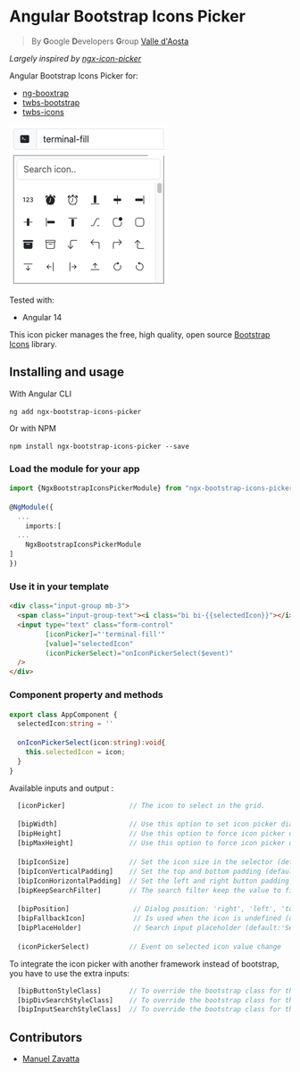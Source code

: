 # Angular Bootstrap Icons Picker

> By **G**oogle **D**evelopers **G**roup [Valle d'Aosta](https://gdg.community.dev/gdg-valle-daosta/)

_Largely inspired by [ngx-icon-picker](https://github.com/tech-advantage/ngx-icon-picker)_

Angular Bootstrap Icons Picker for:
* [ng-booxtrap](https://github.com/ng-bootstrap/ng-bootstrap)
* [twbs-bootstrap](https://github.com/twbs/bootstrap)
* [twbs-icons](https://github.com/twbs/icons)

![screenshot.jpg](https://raw.githubusercontent.com/gdgvda/ngx-bootstrap-icons-picker/main/screenshot.jpg)

Tested with:
* Angular 14

This icon picker manages the free, high quality, open source [Bootstrap Icons](https://icons.getbootstrap.com/) library.

## Installing and usage

With Angular CLI

`ng add ngx-bootstrap-icons-picker`

Or with NPM

`npm install ngx-bootstrap-icons-picker --save`

### Load the module for your app

```typescript
import {NgxBootstrapIconsPickerModule} from "ngx-bootstrap-icons-picker";

@NgModule({
  ...
    imports:[
  ...
    NgxBootstrapIconsPickerModule
]
})
```

### Use it in your template

```html
<div class="input-group mb-3">
  <span class="input-group-text"><i class="bi bi-{{selectedIcon}}"></i></span>
  <input type="text" class="form-control"
         [iconPicker]="'terminal-fill'"
         [value]="selectedIcon"
         (iconPickerSelect)="onIconPickerSelect($event)"
  />
</div>
```
### Component property and methods

```typescript
export class AppComponent {
  selectedIcon:string = ''

  onIconPickerSelect(icon:string):void{
    this.selectedIcon = icon;
  }
}
```

Available inputs and output :

```typescript
  [iconPicker]                // The icon to select in the grid.

  [bipWidth]                  // Use this option to set icon picker dialog width (default:'270px')
  [bipHeight]                 // Use this option to force icon picker dialog height (default:'auto')
  [bipMaxHeight]              // Use this option to force icon picker dialog max-height (default:'180px')

  [bipIconSize]               // Set the icon size in the selector (default:'18px')
  [bipIconVerticalPadding]    // Set the top and bottom padding (default:'6px') 
  [bipIconHorizontalPadding]  // Set the left and right button padding (default:'9px') 
  [bipKeepSearchFilter]       // The search filter keep the value to filter (default:'false')    

  [bipPosition]                // Dialog position: 'right', 'left', 'top', 'bottom'(default: 'bottom')
  [bipFallbackIcon]            // Is used when the icon is undefined (default:'github')
  [bipPlaceHolder]             // Search input placeholder (default:'Search icon..')

  (iconPickerSelect)          // Event on selected icon value change
```

To integrate the icon picker with another framework instead of bootstrap, you have to use the extra inputs:

```typescript
  [bipButtonStyleClass]       // To override the bootstrap class for the button
  [bipDivSearchStyleClass]    // To override the bootstrap class for the div search
  [bipInputSearchStyleClass]  // To override the bootstrap class for the input search
```

## Contributors

- [Manuel Zavatta](https://github.com/Zavy86)

